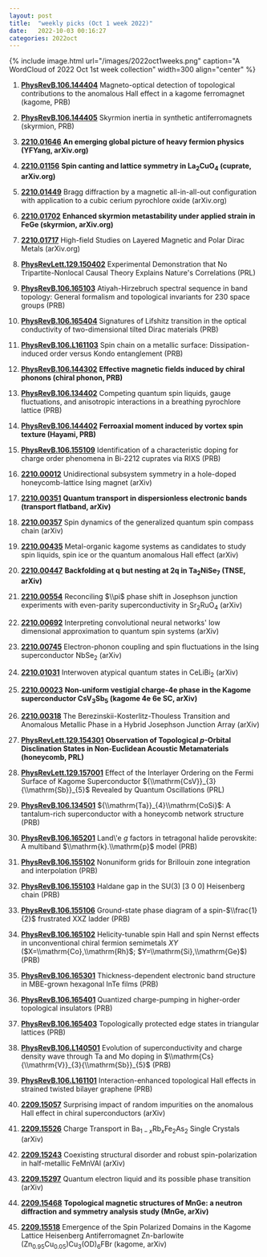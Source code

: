 ```yaml
---
layout: post
title:  "weekly picks (Oct 1 week 2022)"
date:   2022-10-03 00:16:27
categories: 2022oct
---
```


{% include image.html url="/images/2022oct1weeks.png" caption="A WordCloud of 2022 Oct 1st week collection" width=300 align="center" %}


1. **[PhysRevB.106.144404](https://link.aps.org/doi/10.1103/PhysRevB.106.144404)** Magneto-optical detection of topological contributions to the anomalous Hall effect in a kagome ferromagnet (kagome, PRB)

1. **[PhysRevB.106.144405](https://link.aps.org/doi/10.1103/PhysRevB.106.144405)** Skyrmion inertia in synthetic antiferromagnets (skyrmion, PRB)


1. **[2210.01646](http://arxiv.org/abs/2210.01646)** **An emerging global picture of heavy fermion physics (YFYang, arXiv.org)**

1. **[2210.01156](http://arxiv.org/abs/2210.01156)** **Spin canting and lattice symmetry in La$_2$CuO$_4$ (cuprate, arXiv.org)**

1. **[2210.01449](http://arxiv.org/abs/2210.01449)** Bragg diffraction by a magnetic all-in-all-out configuration with application to a cubic cerium pyrochlore oxide (arXiv.org)

1. **[2210.01702](http://arxiv.org/abs/2210.01702)** **Enhanced skyrmion metastability under applied strain in FeGe (skyrmion, arXiv.org)**

1. **[2210.01717](http://arxiv.org/abs/2210.01717)** High-field Studies on Layered Magnetic and Polar Dirac Metals (arXiv.org)

1. **[PhysRevLett.129.150402](https://link.aps.org/doi/10.1103/PhysRevLett.129.150402)** Experimental Demonstration that No Tripartite-Nonlocal Causal Theory Explains Nature's Correlations (PRL)

1. **[PhysRevB.106.165103](https://link.aps.org/doi/10.1103/PhysRevB.106.165103)** Atiyah-Hirzebruch spectral sequence in band topology: General formalism and topological invariants for 230 space groups (PRB)

1. **[PhysRevB.106.165404](https://link.aps.org/doi/10.1103/PhysRevB.106.165404)** Signatures of Lifshitz transition in the optical conductivity of two-dimensional tilted Dirac materials (PRB)

1. **[PhysRevB.106.L161103](https://link.aps.org/doi/10.1103/PhysRevB.106.L161103)** Spin chain on a metallic surface: Dissipation-induced order versus Kondo entanglement (PRB)

1. **[PhysRevB.106.144302](https://link.aps.org/doi/10.1103/PhysRevB.106.144302)** **Effective magnetic fields induced by chiral phonons (chiral phonon, PRB)**

1. **[PhysRevB.106.134402](https://link.aps.org/doi/10.1103/PhysRevB.106.134402)** Competing quantum spin liquids, gauge fluctuations, and anisotropic interactions in a breathing pyrochlore lattice (PRB)

1. **[PhysRevB.106.144402](https://link.aps.org/doi/10.1103/PhysRevB.106.144402)** **Ferroaxial moment induced by vortex spin texture (Hayami, PRB)**

1. **[PhysRevB.106.155109](https://link.aps.org/doi/10.1103/PhysRevB.106.155109)** Identification of a characteristic doping for charge order phenomena in Bi-2212 cuprates via RIXS (PRB)



1. **[2210.00012](http://arxiv.org/abs/2210.00012)** Unidirectional subsystem symmetry in a hole-doped honeycomb-lattice Ising magnet (arXiv)

1. **[2210.00351](http://arxiv.org/abs/2210.00351)** **Quantum transport in dispersionless electronic bands (transport flatband, arXiv)**

1. **[2210.00357](http://arxiv.org/abs/2210.00357)** Spin dynamics of the generalized quantum spin compass chain (arXiv)

1. **[2210.00435](http://arxiv.org/abs/2210.00435)** Metal-organic kagome systems as candidates to study spin liquids, spin ice or the quantum anomalous Hall effect (arXiv)

1. **[2210.00447](http://arxiv.org/abs/2210.00447)** **Backfolding at q but nesting at 2q in Ta$_2$NiSe$_7$ (TNSE, arXiv)**

1. **[2210.00554](http://arxiv.org/abs/2210.00554)** Reconciling $\\pi$ phase shift in Josephson junction experiments with even-parity superconductivity in Sr$_2$RuO$_4$ (arXiv)

1. **[2210.00692](http://arxiv.org/abs/2210.00692)** Interpreting convolutional neural networks' low dimensional approximation to quantum spin systems (arXiv)

1. **[2210.00745](http://arxiv.org/abs/2210.00745)** Electron-phonon coupling and spin fluctuations in the Ising superconductor NbSe$_{2}$ (arXiv)

1. **[2210.01031](http://arxiv.org/abs/2210.01031)** Interwoven atypical quantum states in CeLiBi$_2$ (arXiv)

1. **[2210.00023](http://arxiv.org/abs/2210.00023)** **Non-uniform vestigial charge-4e phase in the Kagome superconductor CsV$_3$Sb$_5$ (kagome 4e 6e SC, arXiv)**

1. **[2210.00318](http://arxiv.org/abs/2210.00318)** The Berezinskii-Kosterlitz-Thouless Transition and Anomalous Metallic Phase in a Hybrid Josephson Junction Array (arXiv)


1. **[PhysRevLett.129.154301](https://link.aps.org/doi/10.1103/PhysRevLett.129.154301)** **Observation of Topological $p$-Orbital Disclination States in Non-Euclidean Acoustic Metamaterials (honeycomb, PRL)**

1. **[PhysRevLett.129.157001](https://link.aps.org/doi/10.1103/PhysRevLett.129.157001)** Effect of the Interlayer Ordering on the Fermi Surface of Kagome Superconductor ${\\mathrm{CsV}}_{3}{\\mathrm{Sb}}_{5}$ Revealed by Quantum Oscillations (PRL)

1. **[PhysRevB.106.134501](https://link.aps.org/doi/10.1103/PhysRevB.106.134501)** ${\\mathrm{Ta}}_{4}\\mathrm{CoSi}$: A tantalum-rich superconductor with a honeycomb network structure (PRB)

1. **[PhysRevB.106.165201](https://link.aps.org/doi/10.1103/PhysRevB.106.165201)** Land\\'e $g$ factors in tetragonal halide perovskite: A multiband $\\mathrm{k}.\\mathrm{p}$ model (PRB)

1. **[PhysRevB.106.155102](https://link.aps.org/doi/10.1103/PhysRevB.106.155102)** Nonuniform grids for Brillouin zone integration and interpolation (PRB)

1. **[PhysRevB.106.155103](https://link.aps.org/doi/10.1103/PhysRevB.106.155103)** Haldane gap in the SU(3) [3 0 0] Heisenberg chain (PRB)

1. **[PhysRevB.106.155106](https://link.aps.org/doi/10.1103/PhysRevB.106.155106)** Ground-state phase diagram of a spin-$\\frac{1}{2}$ frustrated XXZ ladder (PRB)

1. **[PhysRevB.106.165102](https://link.aps.org/doi/10.1103/PhysRevB.106.165102)** Helicity-tunable spin Hall and spin Nernst effects in unconventional chiral fermion semimetals $XY$ ($X=\\mathrm{Co},\\mathrm{Rh}$; $Y=\\mathrm{Si},\\mathrm{Ge}$) (PRB)

1. **[PhysRevB.106.165301](https://link.aps.org/doi/10.1103/PhysRevB.106.165301)** Thickness-dependent electronic band structure in MBE-grown hexagonal InTe films (PRB)

1. **[PhysRevB.106.165401](https://link.aps.org/doi/10.1103/PhysRevB.106.165401)** Quantized charge-pumping in higher-order topological insulators (PRB)

1. **[PhysRevB.106.165403](https://link.aps.org/doi/10.1103/PhysRevB.106.165403)** Topologically protected edge states in triangular lattices (PRB)

1. **[PhysRevB.106.L140501](https://link.aps.org/doi/10.1103/PhysRevB.106.L140501)** Evolution of superconductivity and charge density wave through Ta and Mo doping in $\\mathrm{Cs}{\\mathrm{V}}_{3}{\\mathrm{Sb}}_{5}$ (PRB)

1. **[PhysRevB.106.L161101](https://link.aps.org/doi/10.1103/PhysRevB.106.L161101)** Interaction-enhanced topological Hall effects in strained twisted bilayer graphene (PRB)



1. **[2209.15057](http://arxiv.org/abs/2209.15057)** Surprising impact of random impurities on the anomalous Hall effect in chiral superconductors (arXiv)

1. **[2209.15526](http://arxiv.org/abs/2209.15526)** Charge Transport in Ba$_{1-x}$Rb$_{x}$Fe$_{2}$As$_{2}$ Single Crystals (arXiv)

1. **[2209.15243](http://arxiv.org/abs/2209.15243)** Coexisting structural disorder and robust spin-polarization in half-metallic FeMnVAl (arXiv)

1. **[2209.15297](http://arxiv.org/abs/2209.15297)** Quantum electron liquid and its possible phase transition (arXiv)

1. **[2209.15468](http://arxiv.org/abs/2209.15468)** **Topological magnetic structures of MnGe: a neutron diffraction and symmetry analysis study (MnGe, arXiv)**

1. **[2209.15518](http://arxiv.org/abs/2209.15518)** Emergence of the Spin Polarized Domains in the Kagome Lattice Heisenberg Antiferromagnet Zn-barlowite (Zn$_{0.95}$Cu$_{0.05}$)Cu$_{3}$(OD)$_{6}$FBr (kagome, arXiv)
